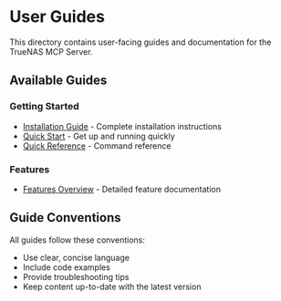 # User Guides

This directory contains user-facing guides and documentation for the TrueNAS MCP Server.

## Available Guides

### Getting Started
- [Installation Guide](INSTALL.md) - Complete installation instructions
- [Quick Start](QUICKSTART.md) - Get up and running quickly
- [Quick Reference](QUICK_REFERENCE.md) - Command reference

### Features
- [Features Overview](FEATURES.md) - Detailed feature documentation

## Guide Conventions

All guides follow these conventions:
- Use clear, concise language
- Include code examples
- Provide troubleshooting tips
- Keep content up-to-date with the latest version
